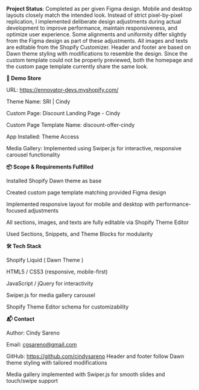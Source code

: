 **Project Status**: Completed as per given Figma design. Mobile and desktop layouts closely match the intended look. Instead of strict pixel-by-pixel replication, I implemented deliberate design adjustments during actual development to improve performance, maintain responsiveness, and optimize user experience. Some alignments and uniformity differ slightly from the Figma design as part of these adjustments. All images and texts are editable from the Shopify Customizer. Header and footer are based on Dawn theme styling with modifications to resemble the design. Since the custom template could not be properly previewed, both the homepage and the custom page template currently share the same look.

**🚀 Demo Store**

URL: https://ennovator-devs.myshopify.com/

Theme Name: SRI | Cindy

Custom Page: Discount Landing Page - Cindy

Custom Page Template Name: discount-offer-cindy

App Installed: Theme Access

Media Gallery: Implemented using Swiper.js for interactive, responsive carousel functionality


**📦 Scope & Requirements Fulfilled**

Installed Shopify Dawn theme as base

Created custom page template matching provided Figma design

Implemented responsive layout for mobile and desktop with performance-focused adjustments

All sections, images, and texts are fully editable via Shopify Theme Editor

Used Sections, Snippets, and Theme Blocks for modularity



**🛠 Tech Stack**

Shopify Liquid ( Dawn Theme )

HTML5 / CSS3 (responsive, mobile-first)

JavaScript / jQuery for interactivity

Swiper.js for media gallery carousel

Shopify Theme Editor schema for customizability



**📬 Contact**

Author: Cindy Sareno

Email: cgsareno@gmail.com

GitHub: https://github.com/cindysareno
Header and footer follow Dawn theme styling with tailored modifications

Media gallery implemented with Swiper.js for smooth slides and touch/swipe support
